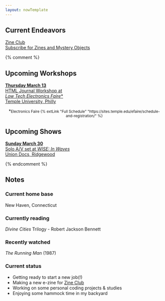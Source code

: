 ```yaml
---
layout: nowTemplate
---
```



## Current Endeavors

<a href="/zine-club/" class="now-button" target="_blank">
  Zine Club
  <div class="caption">Subscribe for Zines and Mystery Objects</div>
</a>

{% comment %}
## Upcoming Workshops

<a href="https://charlesstudy.temple.edu/event/14200525" class="now-button" target="_blank" rel="noopener">
  <b>Thursday March 13</b><br>
  HTML Journal Workshop at<br>
  <i>Low Tech Electronics Faire</i>*
  <div class="caption">Temple University, Philly</div>
</a>

<p style="text-align:center">*<small>Electronics Faire {% extLink "Full Schedule" "https://sites.temple.edu/efaire/schedule-and-registration/" %}</small></p>


## Upcoming Shows

<a href="https://uniondocs.org/event/wise-in-waves-a-night-of-live-sound-and-visual-alchemy/" class="now-button" target="_blank" rel="noopener">
  <b>Sunday March 30</b><br>
  Solo A/V set at <i>WISE: In Waves</i>
  <div class="caption">Union Docs, Ridgewood</div>
</a>

{% endcomment %}


## Notes

### Current home base

New Haven, Connecticut

### Currently reading

*Divine Cities* Trilogy - Robert Jackson Bennett

### Recently watched

*The Running Man* (1987)

### Current status

- Getting ready to start a new job(!)
- Making a new e-zine for [Zine Club](/zine-club)
- Working on some personal coding projects & studies
- Enjoying some hammock time in my backyard
